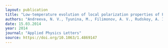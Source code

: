 ```yaml
---
layout: publication
title: "Low-temperature evolution of local polarization properties of PbZr<sub>0.65</sub>Ti<sub>0.35</sub>O<sub>3</sub> thin films probed by piezoresponse force microscopy"
authors: "Andreeva, N. V., Tyunina, M., Filimonov, A. V., Rudskoy, A. I., Pertsev, N. A. & Vakhrushev, S. B."
date: 15.03.2014
year: 2014
journal: "Applied Physics Letters"
source: https://doi.org/10.1063/1.4869147
---
```


